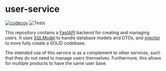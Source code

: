 # user-service

[![codecov](https://codecov.io/gh/Xaril/user-service/branch/main/graph/badge.svg?token=BNKIZX5CI7)](https://codecov.io/gh/fredrikomstedt/user-service)
![Tests](https://github.com/xaril/user-service/actions/workflows/test.yaml/badge.svg)

This repository contains a [FastAPI](https://fastapi.tiangolo.com/) backend for creating and managing users. It uses [SQLModel](https://sqlmodel.tiangolo.com/) to handle database models and DTOs, and [injector](https://pypi.org/project/injector/) to more fully create a SOLID codebase.

The intended use of this service is as a complement to other services, such that they do not need to manage users themselves. Furthermore, this allows for multiple products to have the same user base.
